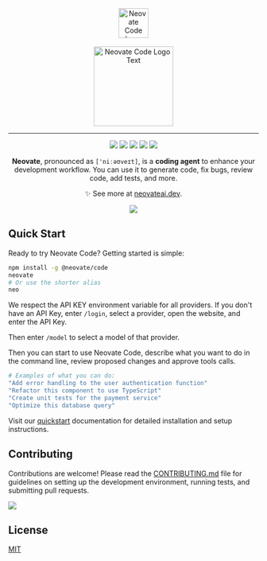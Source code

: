 <div align="center">
<img src="https://mdn.alipayobjects.com/huamei_9rin5s/afts/img/0uIJQaelzccAAAAAQCAAAAgADiB8AQFr/original" alt="Neovate Code Logo" width="60" />
<br />
<br />
<img src="https://mdn.alipayobjects.com/huamei_9rin5s/afts/img/UdphTJIBImUAAAAAQKAAAAgADiB8AQFr/original" alt="Neovate Code Logo Text" width="160" />

---

[![](https://img.shields.io/npm/v/@neovate/code)](https://www.npmjs.com/package/@neovate/code)
[![](https://img.shields.io/npm/dm/@neovate/code)](https://www.npmjs.com/package/@neovate/code)
[![](https://github.com/neovateai/neovate-code/actions/workflows/test.yml/badge.svg)](https://github.com/neovateai/neovate-code/actions/workflows/test.yml)
[![](https://img.shields.io/npm/l/@neovate/code)](https://www.npmjs.com/package/@neovate/code)
[![](https://img.shields.io/badge/platform-macOS%20%7C%20Linux%20%7C%20Windows-blue)](https://www.npmjs.com/package/@neovate/code)

**Neovate**, pronounced as `['niːəʊveɪt]`, is a **coding agent** to enhance your development workflow. You can use it to generate code, fix bugs, review code, add tests, and more.

✨ See more at [neovateai.dev](https://neovateai.dev).

![](https://mdn.alipayobjects.com/huamei_9rin5s/afts/img/6KdpRbD5RBEAAAAAWSAAAAgADiB8AQFr/original)

</div>

## Quick Start

Ready to try Neovate Code? Getting started is simple:

```bash
npm install -g @neovate/code
neovate
# Or use the shorter alias
neo
```

We respect the API KEY environment variable for all providers. If you don't have an API Key, enter `/login`, select a provider, open the website, and enter the API Key.

Then enter `/model` to select a model of that provider.

Then you can start to use Neovate Code, describe what you want to do in the command line, review proposed changes and approve tools calls.

```bash
# Examples of what you can do:
"Add error handling to the user authentication function"
"Refactor this component to use TypeScript"
"Create unit tests for the payment service"
"Optimize this database query"
```

Visit our [quickstart](https://neovateai.dev/en/docs/quickstart) documentation for detailed installation and setup instructions.

## Contributing

Contributions are welcome! Please read the [CONTRIBUTING.md](./CONTRIBUTING.md) file for guidelines on setting up the development environment, running tests, and submitting pull requests.

[![](https://www.openomy.com/svg?repo=neovateai/neovate-code&chart=bubble&latestMonth=3)](https://www.openomy.com/github/neovateai/neovate-code)

## License

[MIT](./LICENSE)
